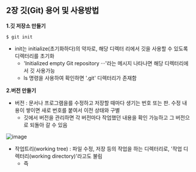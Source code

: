
##  2장 깃(Git) 용어 및 사용방법
**1.깃 저장소 만들기**
```git
$ git init
```

* init는 initialize(초기화하다)의 약자로, 해당 디렉터 리에서 깃을 사용할 수 있도록 디렉터리를 초기화
  * 'Initialized empty Git repository ···'라는 메시지 나타나면 해당 디렉터리에서 깃 사용가능
  * ls 명령을 사용하여 확인하면 '.git' 디렉터리가 존재함

**2.버전 만들기**
* 버전 : 문서나 프로그램을를 수정하고 저장할 때마다 생기는 번호 또는 판. 수정 내용이 쌓이면 새로 번호를 붙여서 이전 상태와 구별
  * 깃에서 버전을 관리하면 각 버전마다 작업했던 내용을 확인 가능하고 그 버전으로 되돌아 갈 수 있음

![image](https://github.com/YouAndMeToo3323/TIL/assets/126636390/d23a8b2b-13fd-40ea-88a4-6a2db32945a8)

* 작업트리(working tree) : 파일 수정, 저장 등의 작업을 하는 디렉터리로, '작업 디렉터리(working directory)'라고도 불림
  * 즉 








